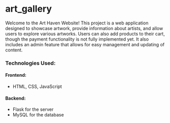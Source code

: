 # art_gallery

Welcome to the Art Haven Website! This project is a web application designed to showcase artwork, provide information about artists, and allow users to explore various artworks. Users can also add products to their cart, though the payment functionality is not fully implemented yet. It also includes an admin feature that allows for easy management and updating of content.

### Technologies Used:
#### Frontend:
- HTML, CSS, JavaScript
#### Backend:
- Flask for the server
- MySQL for the database
